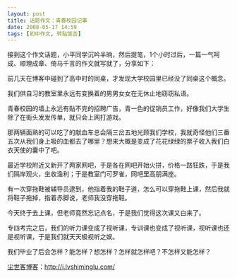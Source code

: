 ```yaml
---
layout: post
title: 话题作文：青春校园记事
date: 2008-05-17 14:59
tags: [初中作文, 转贴饭否]
---
```

接到这个作文话题，小平同学沉吟半晌，然后提笔，1个小时过后，一篇一气呵成、顺理成章、倚马千言的作文就写就了，分享如下：

前几天在博客中碰到了高中时的同桌，才发现大学校园里已经没了同桌这个概念。

我们供自习的教室里永远有变换着的男男女女在无休止地窃窃私语。

青春校园的墙上永远有贴不完的招聘广告，青一色的促销员工作，好像我们大学生除了在街头发发传单，就只会上网打游戏。

那两辆面熟的可以吃了的献血车总会隔三岔五地光顾我们学校，我就奇怪他们三番五次从我们身上吸的血都去了哪里？想来大概是变成了花花绿绿的票子收入我们白衣天使的囊中了吧。

最近学校附近又新开了两家网吧，于是各在网吧开始火拼，价格一路狂跌，于是我们隔岸观火，坐收渔利；于是教室门可罗雀，网吧里高朋满座。

有一次穿拖鞋被辅导员逮到，他指着我的鞋子道，怎么可以穿拖鞋上课，然后我就将鞋子拖掉，指着赤脚说，老师我没穿拖鞋。

今天终于去上课，但老师竟然忘记点名，于是我们觉得这次课又白来了。

专四考完之后，我们的听力课变成了视听课，专训课也变成了视听课，视听课也还是视听课，于是我们就天天极视听之娱。

我们毕业了后会怎样？能怎样？想怎样？怎样就怎样吧？不怎样又能怎样？

<a href="http://i.lvshiminglu.com/">尘世客博客</a>：<a href="http://i.lvshiminglu.com/">http://i.lvshiminglu.com/</a>

